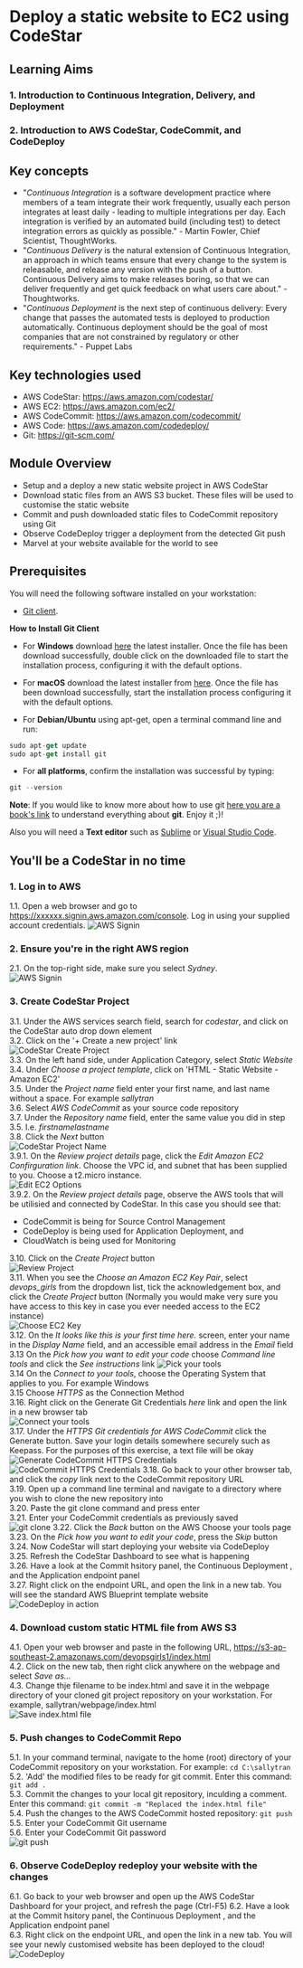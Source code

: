 # Deploy a static website to EC2 using CodeStar

## Learning Aims
### 1. Introduction to Continuous Integration, Delivery, and Deployment
### 2. Introduction to AWS CodeStar, CodeCommit, and CodeDeploy

## Key concepts
- "*Continuous Integration*  is a software development practice where members of a team integrate their work frequently, usually each person integrates at least daily - leading to multiple integrations per day. Each integration is verified by an automated build (including test) to detect integration errors as quickly as possible." - Martin Fowler, Chief Scientist, ThoughtWorks.
- "*Continuous Delivery* is the natural extension of Continuous Integration, an approach in which teams ensure that every change to the system is releasable, and release any version with the push of a button. Continuous Delivery aims to make releases boring, so that we can deliver frequently and get quick feedback on what users care about." - Thoughtworks.
- "*Continuous Deployment* is the next step of continuous delivery: Every change that passes the automated tests is deployed to production automatically. Continuous deployment should be the goal of most companies that are not constrained by regulatory or other requirements." - Puppet Labs

## Key technologies used
- AWS CodeStar: https://aws.amazon.com/codestar/
- AWS EC2: https://aws.amazon.com/ec2/
- AWS CodeCommit: https://aws.amazon.com/codecommit/
- AWS Code: https://aws.amazon.com/codedeploy/
- Git: https://git-scm.com/

## Module Overview
- Setup and a deploy a new static website project in AWS CodeStar
- Download static files from an AWS S3 bucket. These files will be used to customise the static website
- Commit and push downloaded static files to CodeCommit repository using Git
- Observe CodeDeploy trigger a deployment from the detected Git push
- Marvel at your website available for the world to see

## Prerequisites
You will need the following software installed on your workstation:  
- [Git client](https://git-scm.com/book/en/v2/Getting-Started-Installing-Git).

**How to Install Git Client**

- For **Windows** download [here](https://gitforwindows.org/) the latest installer. Once the file has been download successfully, double click on the downloaded file to start the installation process, configuring it with the default options.  
 
- For **macOS** download the latest installer from [here](https://sourceforge.net/projects/git-osx-installer/files/). Once the file has been download successfully, start the installation process configuring it with the default options.  

- For **Debian/Ubuntu** using apt-get, open a terminal command line and run:

```javascript
sudo apt-get update
sudo apt-get install git
```

- For **all platforms**, confirm the installation was successful by typing:

```javascript
git --version
```

**Note**: If you would like to know more about how to use git [here you are a book's link](https://git-scm.com/book/en/v2) to understand everything about **git**. Enjoy it ;)!

Also you will need a **Text editor** such as [Sublime](www.sublimetext.com/3) or [Visual Studio Code](https://code.visualstudio.com/download). 

## You'll be a CodeStar in no time
### 1. Log in to AWS
1.1. Open a web browser and go to https://xxxxxx.signin.aws.amazon.com/console. Log in using your supplied account credentials.
![AWS Signin](/images/3-1-ec2-static-site/1_awssignin.png)  
### 2. Ensure you're in the right AWS region
2.1. On the top-right side, make sure you select *Sydney*.  
![AWS Signin](/images/3-1-ec2-static-site/region.png)  
### 3. Create CodeStar Project
3.1.  Under the AWS services search field, search for *codestar*, and click on the CodeStar auto drop down element  
3.2. Click on the '+ Create a new project' link  
![CodeStar Create Project](/images/3-1-ec2-static-site/2_createcodestarproj.png)  
3.3. On the left hand side, under Application Category, select *Static Website*  
3.4. Under *Choose a project template*, click on 'HTML - Static Website - Amazon EC2'  
3.5. Under the *Project name* field enter your first name, and last name without a space. For example *sallytran*  
3.6. Select *AWS CodeCommit* as your source code repository  
3.7. Under the *Repository name* field, enter the same value you did in step 3.5. I.e. *firstnamelastname*  
3.8. Click the *Next* button  
![CodeStar Project Name](/images/3-1-ec2-static-site/3_projectname.png)  
3.9.1. On the *Review project details* page, click the *Edit Amazon EC2 Confirguration link*. Choose the VPC id, and subnet that has been supplied to you. Choose a t2.micro instance.  
![Edit EC2 Options](/images/3-1-ec2-static-site/5_editec2options.png)  
3.9.2. On the *Review project details* page, observe the AWS tools that will be utilisied and connected by CodeStar. In this case you should see that:
* CodeCommit is being for Source Control Management
* CodeDeploy is being used for Application Deployment, and
* CloudWatch is being used for Monitoring

3.10. Click on the *Create Project* button  
![Review Project](/images/3-1-ec2-static-site/4_reviewproject.png)  
3.11. When you see the *Choose an Amazon EC2 Key Pair*, select *devops_girls* from the dropdown list, tick the acknowledgement box, and click the *Create Project* button (Normally you would make very sure you have access to this key in case you ever needed access to the EC2 instance)  
![Choose EC2 Key](/images/3-1-ec2-static-site/6_chooseec2key.png)  
3.12. On the *It looks like this is your first time here.* screen, enter your name in the *Display Name* field, and an accessible email address in the *Email* field  
3.13 On the *Pick how you want to edit your code* choose *Command line tools* and click the *See instructions* link 
![Pick your tools](/images/3-1-ec2-static-site/7_picktools.png)   
3.14 On the *Connect to your tools*, choose the Operating System that applies to you. For example Windows  
3.15 Choose *HTTPS* as the Connection Method  
3.16. Right click on the Generate Git Credentials *here* link and open the link in a new browser tab  
![Connect your tools](/images/3-1-ec2-static-site/8_connecttools.png)  
3.17. Under the *HTTPS Git credentials for AWS CodeCommit* click the Generate button. Save your login details somewhere securely such as Keepass. For the purposes of this exercise, a text file will be okay  
![Generate CodeCommit HTTPS Credentials](/images/3-1-ec2-static-site/9_generategitcreds.png)  
![CodeCommit HTTPS Credentials](/images/3-1-ec2-static-site/10_gitcredscreated.png) 
3.18. Go back to your other browser tab, and click the *copy* link next to the CodeCommit repository URL  
3.19. Open up a command line terminal and navigate to a directory where you wish to clone the new repository into  
3.20. Paste the git clone command and press enter  
3.21. Enter your CodeCommit credentials as previously saved  
![git clone](/images/3-1-ec2-static-site/gitclone.png)
3.22. Click the *Back* button on the AWS Choose your tools page  
3.23. On the *Pick how you want to edit your code*, press the *Skip* button  
3.24. Now CodeStar will start deploying your website via CodeDeploy  
3.25. Refresh the CodeStar Dashboard to see what is happening  
3.26. Have a look at the Commit hsitory panel, the Continuous Deployment , and the Application endpoint panel  
3.27. Right click on the endpoint URL, and open the link in a new tab. You will see the standard AWS Blueprint template website  
![CodeDeploy in action](/images/3-1-ec2-static-site/13_codedeploy.png)

### 4. Download custom static HTML file from AWS S3
4.1. Open your web browser and paste in the following URL, https://s3-ap-southeast-2.amazonaws.com/devopsgirls1/index.html  
4.2. Click on the new tab, then right click anywhere on the webpage and select *Save as...*  
4.3. Change thje filename to be index.html and save it in the webpage directory of your cloned git project repository on your workstation. For example, sallytran/webpage/index.html  
![Save index.html file](/images/3-1-ec2-static-site/11_saveindex.png)

### 5. Push changes to CodeCommit Repo
5.1. In your command terminal, navigate to the home (root) directory of your CodeCommit repository on your workstation. For example:
`cd C:\sallytran`  
5.2. 'Add' the modified files to be ready for git commit. Enter this command:
`git add .`  
5.3. Commit the changes to your local git repository, inculding a comment. Enter this command:
`git commit -m "Replaced the index.html file"`  
5.4. Push the changes to the AWS CodeCommit hosted repository:
`git push`  
5.5. Enter your CodeCommit Git username  
5.6. Enter your CodeCommit Git password  
![git push](/images/3-1-ec2-static-site/12_gitpush.png)

### 6. Observe CodeDeploy redeploy your website with the changes
6.1. Go back to your web browser and open up the AWS CodeStar Dashboard for your project, and refresh the page (Ctrl-F5)
6.2. Have a look at the Commit hsitory panel, the Continuous Deployment , and the Application endpoint panel  
6.3. Right click on the endpoint URL, and open the link in a new tab. You will see your newly customised website has been deployed to the cloud!
![CodeDeploy](/images/3-1-ec2-static-site/13_codedeploy.png)






